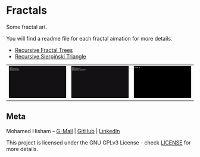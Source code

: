 # Fractals
Some fractal art.

You will find a readme file for each fractal aimation for more details.


* [Recursive Fractal Trees](https://github.com/Mhmd-Hisham/Fractals/tree/master/recursive_fractal_tree)
* [Recursive Sierpiński Triangle](https://github.com/Mhmd-Hisham/Fractals/tree/master/recursive_sierpinski_triangle_2d)

|                          |                          |                          |
:-------------------------:|:------------------------:|:-------------------------:
[![](https://raw.githubusercontent.com/Mhmd-Hisham/Fractals/master/recursive_fractal_tree/demo/demo2.gif)](https://github.com/Mhmd-Hisham/Fractals/tree/master/recursive_fractal_tree)  |  [![](https://raw.githubusercontent.com/Mhmd-Hisham/Fractals/master/recursive_fractal_tree/demo/demo1.gif)](https://github.com/Mhmd-Hisham/Fractals/tree/master/recursive_fractal_tree)  |  [![](https://raw.githubusercontent.com/Mhmd-Hisham/Fractals/master/recursive_sierpinski_triangle_2d/demo/sierpinski_triangle_demo_600x.gif)](https://github.com/Mhmd-Hisham/Fractals/tree/master/recursive_sierpinski_triangle_2d)

## Meta

Mohamed Hisham – [G-Mail](mailto:Mohamed00Hisham@Gmail.com) | [GitHub](https://github.com/Mhmd-Hisham) | [LinkedIn](https://www.linkedin.com/in/Mhmd-Hisham/)


This project is licensed under the GNU GPLv3 License - check [LICENSE](https://github.com/Mhmd-Hisham/SmartAntsGA/blob/master/LICENSE) for more details.
